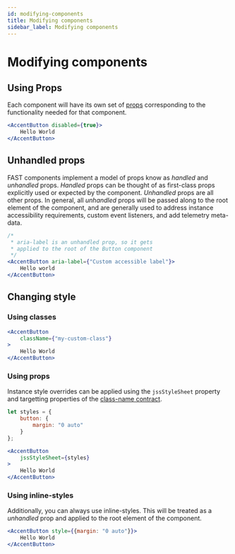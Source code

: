 ```yaml
---
id: modifying-components
title: Modifying components
sidebar_label: Modifying components
---
```


# Modifying components

## Using Props
<!-- Basic details about what props are and our principle on delivering stateless components. Consider linking off to React documentation here. -->
Each component will have its own set of [props](https://reactjs.org/docs/components-and-props.html#rendering-a-component) corresponding to the functionality needed for that component.

```jsx
<AccentButton disabled={true}>
    Hello World
</AccentButton>
```
## Unhandled props
FAST components implement a model of props know as *handled* and *unhandled* props. *Handled* props can be thought of as first-class props explicitly used or expected by the component. *Unhandled* props are all other props. In general, all *unhandled* props will be passed along to the root element of the component, and are generally used to address instance accessibility requirements, custom event listeners, and add telemetry meta-data.

```jsx
/*
 * aria-label is an unhandled prop, so it gets
 * applied to the root of the Button component
 */
<AccentButton aria-label={"Custom accessible label"}>
    Hello world
</AccentButton>
```

## Changing style

### Using classes
```jsx
<AccentButton
    className={"my-custom-class"}
>
    Hello World
</AccentButton>
```

### Using props
Instance style overrides can be applied using the `jssStyleSheet` property and targetting properties of the [class-name contract](#class-name-contracts).

```jsx
let styles = {
    button: {
        margin: "0 auto"
    }
};

<AccentButton
    jssStyleSheet={styles}
>
    Hello World
</AccentButton>
```

### Using inline-styles
Additionally, you can always use inline-styles. This will be treated as a *unhandled* prop and 
applied to the root element of the component.

```jsx
<AccentButton style={{margin: "0 auto"}}>
    Hello World
</AccentButton>
```
